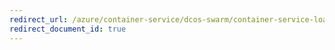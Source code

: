 ```yaml
---
redirect_url: /azure/container-service/dcos-swarm/container-service-load-balancing
redirect_document_id: true
---
```

